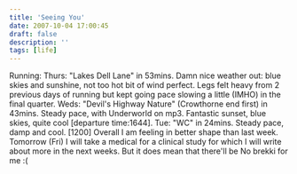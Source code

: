 ```yaml
---
title: 'Seeing You'
date: 2007-10-04 17:00:45
draft: false
description: ''
tags: [life]
---
```


Running: Thurs: "Lakes Dell Lane" in 53mins. Damn nice weather out: blue skies and sunshine, not too hot bit of wind perfect. Legs felt heavy from 2 previous days of running but kept going pace slowing a little (IMHO) in the final quarter. Weds: "Devil's Highway Nature" (Crowthorne end first) in 43mins. Steady pace, with Underworld on mp3. Fantastic sunset, blue skies, quite cool \[departure time:1644\]. Tue: "WC" in 24mins. Steady pace, damp and cool. \[1200\] Overall I am feeling in better shape than last week. Tomorrow (Fri) I will take a medical for a clinical study for which I will write about more in the next weeks. But it does mean that there'll be No brekki for me :(
